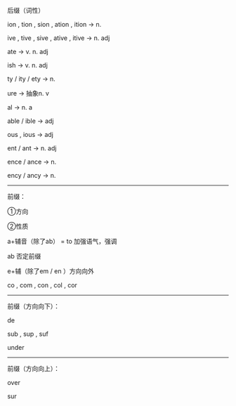 后缀（词性）

ion , tion , sion , ation , ition -> n.

ive , tive , sive , ative , itive -> n. adj

ate -> v. n. adj

ish -> v. n. adj

ty / ity / ety -> n.

ure -> 抽象n. v

al -> n. a

able / ible -> adj

ous , ious -> adj

ent / ant -> n. adj

ence / ance -> n.

ency / ancy -> n.

---

前缀：

①方向

②性质

a+辅音（除了ab） = to  加强语气，强调

ab 否定前缀

e+辅（除了em / en ）方向向外

 co , com , con , col , cor

---

前缀（方向向下）：

de

sub , sup , suf

under

---

前缀（方向向上）：

over

sur
